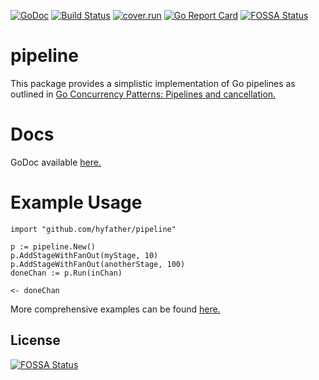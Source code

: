 [![GoDoc](https://godoc.org/github.com/hyfather/pipeline?status.svg)](https://godoc.org/github.com/hyfather/pipeline)
[![Build Status](https://travis-ci.org/hyfather/pipeline.svg?branch=master)](https://travis-ci.org/hyfather/pipeline)
[![cover.run](https://cover.run/go/github.com/hyfather/pipeline.svg?style=flat&tag=golang-1.10)](https://cover.run/go?tag=golang-1.10&repo=github.com%2Fhyfather%2Fpipeline)
[![Go Report Card](https://goreportcard.com/badge/github.com/hyfather/pipeline)](https://goreportcard.com/report/github.com/hyfather/pipeline)
[![FOSSA Status](https://app.fossa.com/api/projects/git%2Bgithub.com%2Fhyfather%2Fpipeline.svg?type=shield)](https://app.fossa.com/projects/git%2Bgithub.com%2Fhyfather%2Fpipeline?ref=badge_shield)

# pipeline

This package provides a simplistic implementation of Go pipelines
as outlined in [Go Concurrency Patterns: Pipelines and cancellation.](https://blog.golang.org/pipelines)

# Docs
GoDoc available [here.](https://godoc.org/github.com/hyfather/pipeline)

# Example Usage

```
import "github.com/hyfather/pipeline"

p := pipeline.New()
p.AddStageWithFanOut(myStage, 10)
p.AddStageWithFanOut(anotherStage, 100)
doneChan := p.Run(inChan)

<- doneChan
```

More comprehensive examples can be found [here.](./examples)


## License
[![FOSSA Status](https://app.fossa.com/api/projects/git%2Bgithub.com%2Fhyfather%2Fpipeline.svg?type=large)](https://app.fossa.com/projects/git%2Bgithub.com%2Fhyfather%2Fpipeline?ref=badge_large)